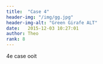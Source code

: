 ```yaml
---
title:  "Case 4"
header-img: "/img/gg.jpg"
header-img-alt: "Green Girafe ALT"
date:   2015-12-03 10:27:01
author: Theo
rank: 8
---
```

4e case ooit
